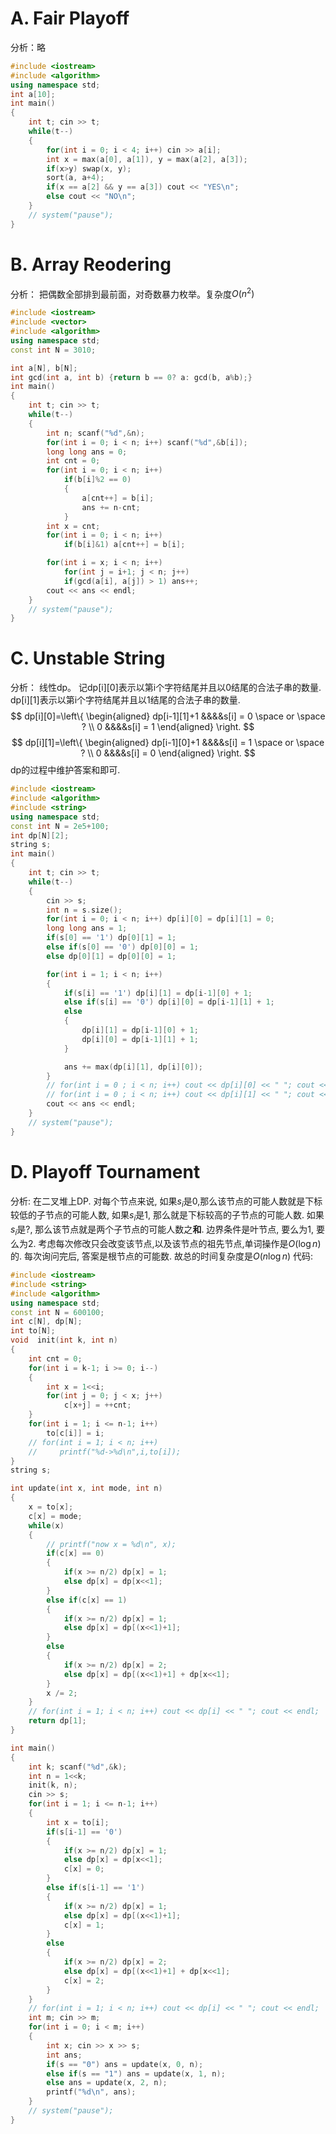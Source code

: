 # A. Fair Playoff
分析：略

```cpp
#include <iostream>
#include <algorithm>
using namespace std;
int a[10];
int main()
{
    int t; cin >> t;
    while(t--)
    {
        for(int i = 0; i < 4; i++) cin >> a[i];
        int x = max(a[0], a[1]), y = max(a[2], a[3]);
        if(x>y) swap(x, y);
        sort(a, a+4);
        if(x == a[2] && y == a[3]) cout << "YES\n";
        else cout << "NO\n";
    }
    // system("pause");
}
```
# B. Array Reodering
分析：
把偶数全部排到最前面，对奇数暴力枚举。复杂度$O(n^2)$

```cpp
#include <iostream>
#include <vector>
#include <algorithm>
using namespace std;
const int N = 3010;

int a[N], b[N];
int gcd(int a, int b) {return b == 0? a: gcd(b, a%b);}
int main()
{
    int t; cin >> t;
    while(t--)
    {
        int n; scanf("%d",&n);
        for(int i = 0; i < n; i++) scanf("%d",&b[i]);
        long long ans = 0;
        int cnt = 0;
        for(int i = 0; i < n; i++) 
            if(b[i]%2 == 0) 
            {
                a[cnt++] = b[i];
                ans += n-cnt;
            }
        int x = cnt;
        for(int i = 0; i < n; i++)
            if(b[i]&1) a[cnt++] = b[i];

        for(int i = x; i < n; i++)
            for(int j = i+1; j < n; j++)
            if(gcd(a[i], a[j]) > 1) ans++;
        cout << ans << endl;
    }
    // system("pause");
}
```
# C. Unstable String
分析：
线性dp。
记dp[i][0]表示以第i个字符结尾并且以0结尾的合法子串的数量.
dp[i][1]表示以第i个字符结尾并且以1结尾的合法子串的数量.
$$ dp[i][0]=\left\{
\begin{aligned}
dp[i-1][1]+1 &&&&s[i] = 0 \space or \space ? \\
0 &&&&s[i] = 1
\end{aligned}
\right.
$$
$$ dp[i][1]=\left\{
\begin{aligned}
dp[i-1][0]+1 &&&&s[i] = 1 \space or \space ? \\
0 &&&&s[i] = 0
\end{aligned}
\right.
$$
dp的过程中维护答案和即可.

```cpp
#include <iostream>
#include <algorithm>
#include <string>
using namespace std;
const int N = 2e5+100;
int dp[N][2];
string s;
int main()
{
    int t; cin >> t;
    while(t--)
    {
        cin >> s; 
        int n = s.size();
        for(int i = 0; i < n; i++) dp[i][0] = dp[i][1] = 0;
        long long ans = 1;
        if(s[0] == '1') dp[0][1] = 1;
        else if(s[0] == '0') dp[0][0] = 1;
        else dp[0][1] = dp[0][0] = 1;

        for(int i = 1; i < n; i++)
        {
            if(s[i] == '1') dp[i][1] = dp[i-1][0] + 1;
            else if(s[i] == '0') dp[i][0] = dp[i-1][1] + 1;
            else 
            {
                dp[i][1] = dp[i-1][0] + 1;
                dp[i][0] = dp[i-1][1] + 1;
            }

            ans += max(dp[i][1], dp[i][0]);
        }
        // for(int i = 0 ; i < n; i++) cout << dp[i][0] << " "; cout << endl;
        // for(int i = 0 ; i < n; i++) cout << dp[i][1] << " "; cout << endl;
        cout << ans << endl;
    }
    // system("pause");
}
```
# D. Playoff Tournament
分析:
在二叉堆上DP.
对每个节点来说, 如果$s_i$是0,那么该节点的可能人数就是下标较低的子节点的可能人数, 如果$s_i$是1, 那么就是下标较高的子节点的可能人数. 如果$s_i$是?, 那么该节点就是两个子节点的可能人数之**和**.
边界条件是叶节点, 要么为1, 要么为2.
考虑每次修改只会改变该节点,以及该节点的祖先节点,单词操作是$O(\log n)$的.
每次询问完后, 答案是根节点的可能数.
故总的时间复杂度是$O(n \log n)$
代码:

```cpp
#include <iostream>
#include <string>
#include <algorithm>
using namespace std;
const int N = 600100;
int c[N], dp[N];
int to[N];
void  init(int k, int n)
{
    int cnt = 0;
    for(int i = k-1; i >= 0; i--)
    {
        int x = 1<<i;
        for(int j = 0; j < x; j++)
            c[x+j] = ++cnt;  
    }
    for(int i = 1; i <= n-1; i++)
        to[c[i]] = i;
    // for(int i = 1; i < n; i++)
    //     printf("%d->%d\n",i,to[i]);
}
string s;

int update(int x, int mode, int n)
{
    x = to[x];
    c[x] = mode;
    while(x)
    {
        // printf("now x = %d\n", x);
        if(c[x] == 0)
        {
            if(x >= n/2) dp[x] = 1;
            else dp[x] = dp[x<<1];
        }
        else if(c[x] == 1)
        {
            if(x >= n/2) dp[x] = 1;
            else dp[x] = dp[(x<<1)+1];
        }
        else
        {
            if(x >= n/2) dp[x] = 2;
            else dp[x] = dp[(x<<1)+1] + dp[x<<1];
        }
        x /= 2;
    }
    // for(int i = 1; i < n; i++) cout << dp[i] << " "; cout << endl;
    return dp[1];
}

int main()
{
    int k; scanf("%d",&k);
    int n = 1<<k;
    init(k, n);
    cin >> s;
    for(int i = 1; i <= n-1; i++)
    {
        int x = to[i];
        if(s[i-1] == '0')
        {
            if(x >= n/2) dp[x] = 1;
            else dp[x] = dp[x<<1];
            c[x] = 0;
        }
        else if(s[i-1] == '1')
        {
            if(x >= n/2) dp[x] = 1;
            else dp[x] = dp[(x<<1)+1];
            c[x] = 1;
        }
        else
        {
            if(x >= n/2) dp[x] = 2;
            else dp[x] = dp[(x<<1)+1] + dp[x<<1];
            c[x] = 2;
        }
    }
    // for(int i = 1; i < n; i++) cout << dp[i] << " "; cout << endl;
    int m; cin >> m;
    for(int i = 0; i < m; i++)
    {
        int x; cin >> x >> s;
        int ans;
        if(s == "0") ans = update(x, 0, n);
        else if(s == "1") ans = update(x, 1, n);
        else ans = update(x, 2, n);
        printf("%d\n", ans);
    }
    // system("pause");
}
```
